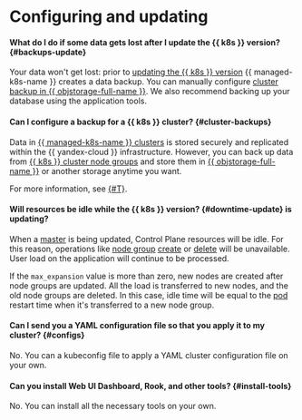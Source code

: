# Configuring and updating

#### What do I do if some data gets lost after I update the {{ k8s }} version? {#backups-update}

Your data won't get lost: prior to [updating the {{ k8s }} version](../../managed-kubernetes/concepts/release-channels-and-updates.md) {{ managed-k8s-name }} creates a data backup. You can manually configure [cluster backup in {{ objstorage-full-name }}](../../managed-kubernetes/tutorials/backup.md). We also recommend backing up your database using the application tools.

#### Can I configure a backup for a {{ k8s }} cluster? {#cluster-backups}

Data in [{{ managed-k8s-name }} clusters](../../managed-kubernetes/concepts/index.md#kubernetes-cluster) is stored securely and replicated within the {{ yandex-cloud }} infrastructure. However, you can back up data from [{{ k8s }} cluster node groups](../../managed-kubernetes/concepts/index.md#node-group) and store them in [{{ objstorage-full-name }}](../../storage/) or another storage anytime you want.

For more information, see [{#T}](../../managed-kubernetes/tutorials/backup.md).

#### Will resources be idle while the {{ k8s }} version? {#downtime-update} is updating?

When a [master](../../managed-kubernetes/concepts/index.md#master) is being updated, Control Plane resources will be idle. For this reason, operations like [node group](../../managed-kubernetes/concepts/index.md#node-group) [create](../../managed-kubernetes/operations/node-group/node-group-create.md) or [delete](../../managed-kubernetes/operations/node-group/node-group-delete.md) will be unavailable. User load on the application will continue to be processed.

If the `max_expansion` value is more than zero, new nodes are created after node groups are updated. All the load is transferred to new nodes, and the old node groups are deleted. In this case, idle time will be equal to the [pod](../../managed-kubernetes/concepts/index.md#pod) restart time when it's transferred to a new node group.

#### Can I send you a YAML configuration file so that you apply it to my cluster? {#configs}

No. You can a kubeconfig file to apply a YAML cluster configuration file on your own.

#### Can you install Web UI Dashboard, Rook, and other tools? {#install-tools}

No. You can install all the necessary tools on your own.